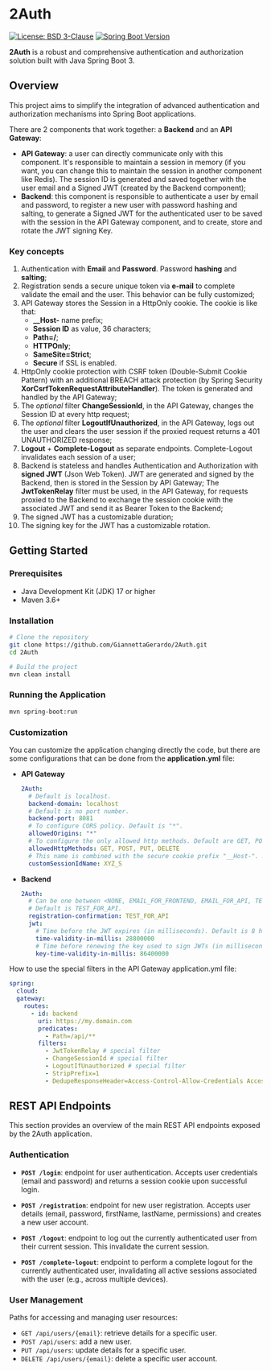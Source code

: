 # 2Auth

<p>
  <a href="https://opensource.org/licenses/BSD-3-Clause"><img src="https://img.shields.io/badge/License-BSD%203--Clause-blue.svg" alt="License: BSD 3-Clause"></a>
  <a href="https://spring.io/"><img src="https://img.shields.io/badge/Spring%20Boot-3.x-brightgreen.svg" alt="Spring Boot Version"></a>
</p>

**2Auth** is a robust and comprehensive authentication and authorization solution built with Java Spring Boot 3.

## Overview

This project aims to simplify the integration of advanced authentication and authorization mechanisms into Spring Boot applications.

There are 2 components that work together: a **Backend** and an **API Gateway**:
- **API Gateway**: a user can directly communicate only with this component. It's responsible to maintain a session in memory (if you want, you can change this to maintain the session in another component like Redis). 
The session ID is generated and saved together with the user email and a Signed JWT (created by the Backend component);
- **Backend**: this component is responsible to authenticate a user by email and password, to register a new user with password hashing and salting, to generate a Signed JWT for the authenticated user to be saved with 
the session in the API Gateway component, and to create, store and rotate the JWT signing Key.

### Key concepts

1. Authentication with **Email** and **Password**. Password **hashing** and **salting**;
2. Registration sends a secure unique token via **e-mail** to complete validate the email and the user. This behavior can be fully customized;
3. API Gateway stores the Session in a HttpOnly cookie. The cookie is like that:
   - **__Host-** name prefix;
   - **Session ID** as value, 36 characters; 
   - **Path=/**; 
   - **HTTPOnly**; 
   - **SameSite=Strict**;
   - **Secure** if SSL is enabled.
4. HttpOnly cookie protection with CSRF token (Double-Submit Cookie Pattern) with an additional BREACH attack protection (by Spring Security **XorCsrfTokenRequestAttributeHandler**). 
The token is generated and handled by the API Gateway;
5. The *optional* filter **ChangeSessionId**, in the API Gateway, changes the Session ID at every http request;
6. The *optional* filter **LogoutIfUnauthorized**, in the API Gateway, logs out the user and clears the user session if the proxied request returns a 401 UNAUTHORIZED response;
7. **Logout** + **Complete-Logout** as separate endpoints. Complete-Logout invalidates each session of a user;
8. Backend is stateless and handles Authentication and Authorization with **signed JWT** (Json Web Token). JWT are generated and signed by the Backend, then is stored in the Session by API Gateway;
The **JwtTokenRelay** filter must be used, in the API Gateway, for requests proxied to the Backend to exchange the session cookie with the associated JWT and send it as Bearer Token to the Backend;
9. The signed JWT has a customizable duration;
10. The signing key for the JWT has a customizable rotation.

## Getting Started

### Prerequisites

* Java Development Kit (JDK) 17 or higher
* Maven 3.6+

### Installation

```bash
# Clone the repository
git clone https://github.com/GiannettaGerardo/2Auth.git
cd 2Auth

# Build the project
mvn clean install
```

### Running the Application

```bash
mvn spring-boot:run
```

### Customization

You can customize the application changing directly the code, but there are some configurations that can be done from the **application.yml** file:

- **API Gateway**
    ```yaml
    2Auth:
      # Default is localhost.
      backend-domain: localhost
      # Default is no port number.
      backend-port: 8081
      # To configure CORS policy. Default is "*".
      allowedOrigins: "*"
      # To configure the only allowed http methods. Default are GET, POST, PUT, DELETE.
      allowedHttpMethods: GET, POST, PUT, DELETE
      # This name is combined with the secure cookie prefix "__Host-". Default is XYZ_S.
      customSessionIdName: XYZ_S
    ```
- **Backend**
    ```yaml
    2Auth:
      # Can be one between <NONE, EMAIL_FOR_FRONTEND, EMAIL_FOR_API, TEST_FOR_FRONTEND, TEST_FOR_API>.
      # Default is TEST_FOR_API.
      registration-confirmation: TEST_FOR_API
      jwt:
        # Time before the JWT expires (in milliseconds). Default is 8 hours.
        time-validity-in-millis: 28800000
        # Time before renewing the key used to sign JWTs (in milliseconds). Default is 24 hours.
        key-time-validity-in-millis: 86400000
    ```

How to use the special filters in the API Gateway application.yml file:
```yaml
spring:
  cloud:
  gateway:
    routes:
      - id: backend
        uri: https://my.domain.com
        predicates:
          - Path=/api/**
        filters:
          - JwtTokenRelay # special filter
          - ChangeSessionId # special filter
          - LogoutIfUnauthorized # special filter
          - StripPrefix=1
          - DedupeResponseHeader=Access-Control-Allow-Credentials Access-Control-Allow-Origin
```

## REST API Endpoints

This section provides an overview of the main REST API endpoints exposed by the 2Auth application.

### Authentication

* **`POST /login`**: endpoint for user authentication. Accepts user credentials (email and password) and returns a session cookie upon successful login.

* **`POST /registration`**: endpoint for new user registration. Accepts user details (email, password, firstName, lastName, permissions) and creates a new user account.

* **`POST /logout`**: endpoint to log out the currently authenticated user from their current session. This invalidate the current session.

* **`POST /complete-logout`**: endpoint to perform a complete logout for the currently authenticated user, invalidating all active sessions associated with the user (e.g., across multiple devices).

### User Management

Paths for accessing and managing user resources:
* `GET /api/users/{email}`: retrieve details for a specific user.
* `POST /api/users`: add a new user.
* `PUT /api/users`: update details for a specific user.
* `DELETE /api/users/{email}`: delete a specific user account.